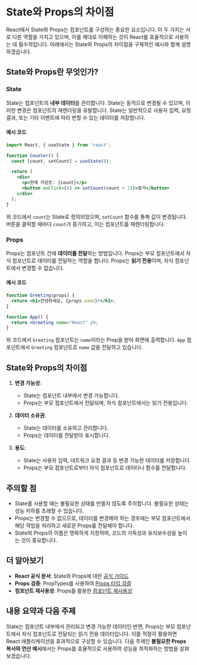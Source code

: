 # State와 Props의 차이점

React에서 State와 Props는 컴포넌트를 구성하는 중요한 요소입니다. 이 두 가지는 서로 다른 역할을 가지고 있으며, 이를 제대로 이해하는 것이 React를 효율적으로 사용하는 데 필수적입니다. 아래에서는 State와 Props의 차이점을 구체적인 예시와 함께 설명하겠습니다.

## State와 Props란 무엇인가?

### State
State는 컴포넌트의 **내부 데이터**를 관리합니다. State는 동적으로 변경될 수 있으며, 이러한 변경은 컴포넌트의 재렌더링을 유발합니다. State는 일반적으로 사용자 입력, 요청 결과, 또는 기타 이벤트에 따라 변할 수 있는 데이터를 저장합니다.

#### 예시 코드
```jsx
import React, { useState } from 'react';

function Counter() {
  const [count, setCount] = useState(0);

  return (
    <div>
      <p>현재 카운트: {count}</p>
      <button onClick={() => setCount(count + 1)}>증가</button>
    </div>
  );
}
```

위 코드에서 `count`는 State로 정의되었으며, `setCount` 함수를 통해 값이 변경됩니다. 버튼을 클릭할 때마다 `count`가 증가하고, 이는 컴포넌트를 재렌더링합니다.

### Props
Props는 컴포넌트 간에 **데이터를 전달**하는 방법입니다. Props는 부모 컴포넌트에서 자식 컴포넌트로 데이터를 전달하는 역할을 합니다. Props는 **읽기 전용**이며, 자식 컴포넌트에서 변경할 수 없습니다.

#### 예시 코드
```jsx
function Greeting(props) {
  return <h1>안녕하세요, {props.name}!</h1>;
}

function App() {
  return <Greeting name="React" />;
}
```

위 코드에서 `Greeting` 컴포넌트는 `name`이라는 Prop을 받아 화면에 출력합니다. `App` 컴포넌트에서 `Greeting` 컴포넌트로 `name` 값을 전달하고 있습니다.

## State와 Props의 차이점

1. **변경 가능성**:
   - State는 컴포넌트 내부에서 변경 가능합니다.
   - Props는 부모 컴포넌트에서 전달되며, 자식 컴포넌트에서는 읽기 전용입니다.

2. **데이터 소유권**:
   - State는 데이터를 소유하고 관리합니다.
   - Props는 데이터를 전달받아 표시합니다.

3. **용도**:
   - State는 사용자 입력, 네트워크 요청 결과 등 변경 가능한 데이터를 저장합니다.
   - Props는 부모 컴포넌트로부터 자식 컴포넌트로 데이터나 함수를 전달합니다.

## 주의할 점
- State를 사용할 때는 불필요한 상태를 만들지 않도록 주의합니다. 불필요한 상태는 성능 저하를 초래할 수 있습니다.
- Props는 변경할 수 없으므로, 데이터를 변경해야 하는 경우에는 부모 컴포넌트에서 해당 작업을 처리하고 새로운 Props를 전달해야 합니다.
- State와 Props의 이름은 명확하게 지정하여, 코드의 가독성과 유지보수성을 높이는 것이 중요합니다.

## 더 알아보기
- **React 공식 문서**: State와 Props에 대한 [공식 가이드](https://react.dev)
- **Props 검증**: PropTypes를 사용하여 [Props 타입 검증](https://react.dev)
- **컴포넌트 재사용성**: Props를 활용한 [컴포넌트 재사용성](https://react.dev)

## 내용 요약과 다음 주제
State는 컴포넌트 내부에서 관리되고 변경 가능한 데이터인 반면, Props는 부모 컴포넌트에서 자식 컴포넌트로 전달되는 읽기 전용 데이터입니다. 이를 적절히 활용하면 React 애플리케이션을 효과적으로 구성할 수 있습니다. 다음 주제인 **불필요한 Props 복사와 연산 예시**에서는 Props를 효율적으로 사용하여 성능을 최적화하는 방법을 살펴보겠습니다.